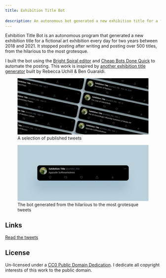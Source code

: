 ```yaml
---
title: Exhibition Title Bot

description: An autonomous bot generated a new exhibition title for a fictional art exhibition every day for two years between 2018 and 2021. It stopped posting after writing and posting over 500 titles, from the hilarious to the most grotesque.
---
```

Exhibition Title Bot is an autonomous program that generated a new exhibition title for a fictional art exhibition every day for two years between 2018 and 2021. It stopped posting after writing and posting over 500 titles, from the hilarious to the most grotesque.

I built the bot using the [Bright Spiral editor](https://www.brightspiral.com/tracery/) and [Cheap Bots Done Quick](https://cheapbotsdonequick.com/) to automate the posting. This work is inspired by [another exhibition title generator](http://www.mit.edu/~ruchill/lazycurator.submit.html) built by Rebecca Uchill & Ben Guaraldi.

<figure>
<img src="assets/exhibit_title/mockup.png" alt="Mockup of tweets from the Twitter bot" loading="lazy">
<figcaption>A selection of published tweets</figcaption>
</figure>

<figure>
<img src="assets/exhibit_title/exhibition-title.png" alt="Single tweet from the bot reading 'Apposite Softheartedness'" loading="lazy">
<figcaption>The bot generated from the hilarious to the most grotesque tweets</figcaption>
</figure>

## Links
[Read the tweets](https://twitter.com/exhibit_title)

## License
Un-licensed under a <a href="https://creativecommons.org/publicdomain/zero/1.0/" target="_blank" rel="noopener noreferrer">CC0 Public Domain Dedication</a>. I dedicate all copyright interests of this work to the public domain.
